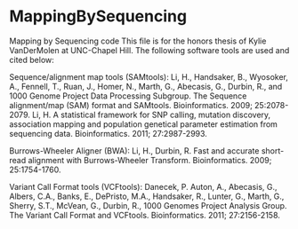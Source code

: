 # MappingBySequencing
Mapping by Sequencing code
This file is for the honors thesis of Kylie VanDerMolen at UNC-Chapel Hill. The following software tools are used and cited below:

Sequence/alignment map tools (SAMtools): 
Li, H., Handsaker, B., Wyosoker, A., Fennell, T., Ruan, J., Homer, N., Marth, G., Abecasis, G., Durbin, R., and 1000 Genome Project Data Processing Subgroup. The Sequence alignment/map (SAM) format and SAMtools. Bioinformatics. 2009; 25:2078-2079.
Li, H. A statistical framework for SNP calling, mutation discovery, association mapping and population genetical parameter estimation from sequencing data. Bioinformatics. 2011; 27:2987-2993.

Burrows-Wheeler Aligner (BWA):
Li, H., Durbin, R. Fast and accurate short-read alignment with Burrows-Wheeler Transform. Bioinformatics. 2009; 25:1754-1760.

Variant Call Format tools (VCFtools):
Danecek, P. Auton, A., Abecasis, G., Albers, C.A., Banks, E., DePristo, M.A., Handsaker, R., Lunter, G., Marth, G., Sherry, S.T., McVean, G., Durbin, R., 1000 Genomes Project Analysis Group. The Variant Call Format and VCFtools. Bioinformatics. 2011; 27:2156-2158. 

